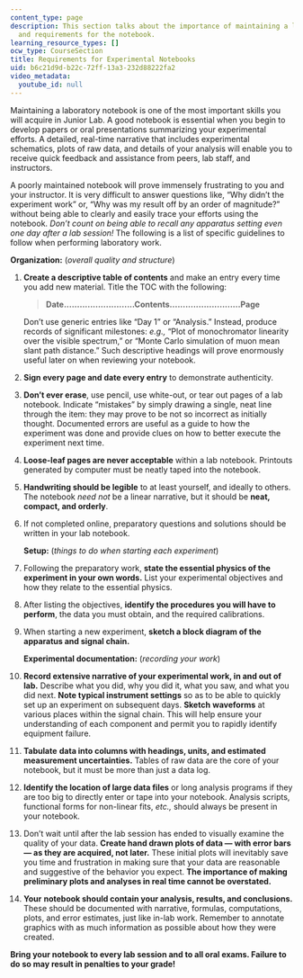 ```yaml
---
content_type: page
description: This section talks about the importance of maintaining a laboratory notebook
  and requirements for the notebook.
learning_resource_types: []
ocw_type: CourseSection
title: Requirements for Experimental Notebooks
uid: b6c21d9d-b22c-72ff-13a3-232d88222fa2
video_metadata:
  youtube_id: null
---
```


Maintaining a laboratory notebook is one of the most important skills you will acquire in Junior Lab. A good notebook is essential when you begin to develop papers or oral presentations summarizing your experimental efforts. A detailed, real-time narrative that includes experimental schematics, plots of raw data, and details of your analysis will enable you to receive quick feedback and assistance from peers, lab staff, and instructors.

A poorly maintained notebook will prove immensely frustrating to you and your instructor. It is very difficult to answer questions like, “Why didn’t the experiment work” or, “Why was my result off by an order of magnitude?” without being able to clearly and easily trace your efforts using the notebook. _Don’t count on being able to recall any apparatus setting even one day after a lab session!_ The following is a list of specific guidelines to follow when performing laboratory work.

**Organization:** (_overall quality and structure_)

1.  **Create a descriptive table of contents** and make an entry every time you add new material. Title the TOC with the following:
    
    > **Date...........................Contents...........................Page**
    
    Don’t use generic entries like “Day 1” or “Analysis.” Instead, produce records of significant milestones: _e.g.,_ “Plot of monochromator linearity over the visible spectrum,” or “Monte Carlo simulation of muon mean slant path distance.” Such descriptive headings will prove enormously useful later on when reviewing your notebook.
    
2.  **Sign every page and date every entry** to demonstrate authenticity.
3.  **Don’t ever erase**, use pencil, use white-out, or tear out pages of a lab notebook. Indicate “mistakes” by simply drawing a single, neat line through the item: they may prove to be not so incorrect as initially thought. Documented errors are useful as a guide to how the experiment was done and provide clues on how to better execute the experiment next time.
4.  **Loose-leaf pages are never acceptable** within a lab notebook. Printouts generated by computer must be neatly taped into the notebook.
5.  **Handwriting should be legible** to at least yourself, and ideally to others. The notebook _need not_ be a linear narrative, but it should be **neat, compact, and orderly**.
6.  If not completed online, preparatory questions and solutions should be written in your lab notebook.
    
    **Setup:** (_things to do when starting each experiment_)
    
7.  Following the preparatory work, **state the essential physics of the experiment in your own words.** List your experimental objectives and how they relate to the essential physics.
8.  After listing the objectives, **identify the procedures you will have to perform**, the data you must obtain, and the required calibrations.
9.  When starting a new experiment, **sketch a block diagram of the apparatus and signal chain.**
    
    **Experimental documentation:** (_recording your work_)
    
10.  **Record extensive narrative of your experimental work, in and out of lab.** Describe what you did, why you did it, what you saw, and what you did next. **Note typical instrument settings** so as to be able to quickly set up an experiment on subsequent days. **Sketch** **waveforms** at various places within the signal chain. This will help ensure your understanding of each component and permit you to rapidly identify equipment failure.
11.  **Tabulate** **data into columns with headings, units, and estimated measurement uncertainties.** Tables of raw data are the core of your notebook, but it must be more than just a data log.
12.  **Identify the location of large data files** or long analysis programs if they are too big to directly enter or tape into your notebook. Analysis scripts, functional forms for non-linear fits, _etc.,_ should always be present in your notebook.
13.  Don’t wait until after the lab session has ended to visually examine the quality of your data. **Create hand drawn plots of data — with error bars— as they are acquired, not later.** These initial plots will inevitably save you time and frustration in making sure that your data are reasonable and suggestive of the behavior you expect. **The importance of making preliminary plots and analyses in real time cannot be overstated.**
14.  **Your** **notebook should contain your analysis, results, and conclusions.** These should be documented with narrative, formulas, computations, plots, and error estimates, just like in-lab work. Remember to annotate graphics with as much information as possible about how they were created.

**Bring your notebook to every lab session and to all oral exams. Failure to do so may result in penalties to your grade!**